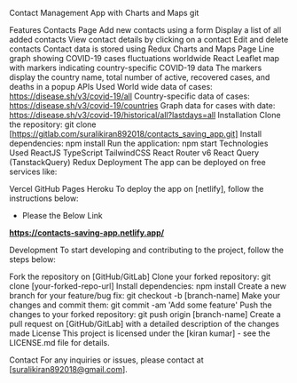 Contact Management App with Charts and Maps
git

Features
Contacts Page
Add new contacts using a form
Display a list of all added contacts
View contact details by clicking on a contact
Edit and delete contacts
Contact data is stored using Redux
Charts and Maps Page
Line graph showing COVID-19 cases fluctuations worldwide
React Leaflet map with markers indicating country-specific COVID-19 data
The markers display the country name, total number of active, recovered cases, and deaths in a popup
APIs Used
World wide data of cases: https://disease.sh/v3/covid-19/all
Country-specific data of cases: https://disease.sh/v3/covid-19/countries
Graph data for cases with date: https://disease.sh/v3/covid-19/historical/all?lastdays=all
Installation
Clone the repository: git clone [https://gitlab.com/suralikiran892018/contacts_saving_app.git]
Install dependencies: npm install
Run the application: npm start
Technologies Used
ReactJS
TypeScript
TailwindCSS
React Router v6
React Query (TanstackQuery)
Redux
Deployment
The app can be deployed on free services like:

Vercel
GitHub Pages
Heroku
To deploy the app on [netlify], follow the instructions below:
- Please the Below Link

**https://contacts-saving-app.netlify.app/**

Development
To start developing and contributing to the project, follow the steps below:

Fork the repository on [GitHub/GitLab]
Clone your forked repository: git clone [your-forked-repo-url]
Install dependencies: npm install
Create a new branch for your feature/bug fix: git checkout -b [branch-name]
Make your changes and commit them: git commit -am 'Add some feature'
Push the changes to your forked repository: git push origin [branch-name]
Create a pull request on [GitHub/GitLab] with a detailed description of the changes made
License
This project is licensed under the [kiran kumar] - see the LICENSE.md file for details.


Contact
For any inquiries or issues, please contact at [suralikiran892018@gmail.com].
